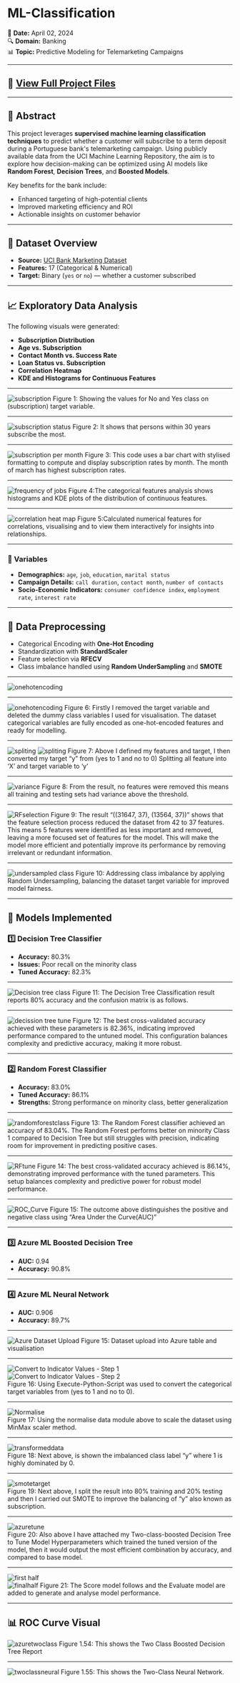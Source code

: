 # ML-Classification  
📅 **Date:** April 02, 2024  
🔍 **Domain:** Banking  
📊 **Topic:** Predictive Modeling for Telemarketing Campaigns

---

## 🔗 [View Full Project Files](https://github.com/Clemobrain/Clem_Portfolio/blob/main/Big%20Data%20And%20Machine%20learning%20Project)

---

## 🧠 Abstract

This project leverages **supervised machine learning classification techniques** to predict whether a customer will subscribe to a term deposit during a Portuguese bank's telemarketing campaign. Using publicly available data from the UCI Machine Learning Repository, the aim is to explore how decision-making can be optimized using AI models like **Random Forest**, **Decision Trees**, and **Boosted Models**.

Key benefits for the bank include:  
- Enhanced targeting of high-potential clients  
- Improved marketing efficiency and ROI  
- Actionable insights on customer behavior  

---

## 📂 Dataset Overview

- **Source:** [UCI Bank Marketing Dataset](https://archive.ics.uci.edu/dataset/222/bank+marketing)  
- **Features:** 17 (Categorical & Numerical)  
- **Target:** Binary (`yes` or `no`) — whether a customer subscribed

---

## 📈 Exploratory Data Analysis

The following visuals were generated:

- **Subscription Distribution**
- **Age vs. Subscription**
- **Contact Month vs. Success Rate**
- **Loan Status vs. Subscription**
- **Correlation Heatmap**
- **KDE and Histograms for Continuous Features**

---

![subscription](/Photo/subscription.png)
Figure 1: Showing the values for No and Yes class on (subscription) target variable.

---

![subscription status](/Photo/subscription_status.png)
Figure 2: It shows that persons within 30 years subscribe the most.

---

![subscription per month](/Photo/subscription_per_month.png)
Figure 3: This code uses a bar chart with stylised formatting to compute and display subscription rates by month. The month of march has highest subscription rates.

---

![frequency of jobs](/Photo/frequency_of_jobs.png)
Figure 4:The categorical features analysis shows histograms and KDE plots of the distribution of continuous features.  

---

![correlation heat map](/Photo/correlation_heat_map.png)
Figure 5:Calculated numerical features for correlations, visualising and to view them interactively for insights into relationships.

---

### 🔑 Variables
- **Demographics:** `age`, `job`, `education`, `marital status`  
- **Campaign Details:** `call duration`, `contact month`, `number of contacts`  
- **Socio-Economic Indicators:** `consumer confidence index`, `employment rate`, `interest rate`

---

## 🧹 Data Preprocessing

- Categorical Encoding with **One-Hot Encoding**
- Standardization with **StandardScaler**
- Feature selection via **RFECV**
- Class imbalance handled using **Random UnderSampling** and **SMOTE**

---

![onehotencoding](/Photo/onehotencoding1.png)

---

![onehotencoding](/Photo/onehotencoding.png)
Figure 6: Firstly I removed the target variable and deleted the dummy class variables I used for visualisation. The dataset categorical variables are fully encoded as one-hot-encoded features and ready for modelling.

---

![spliting](/Photo/split.png)
![spliting](/Photo/split2.png)
Figure 7:  Above I defined my features and target, I then converted my target “y” from (yes to 1 and no to 0) Splitting all feature into ‘X’ and target variable to ‘y’

---

![variance](/Photo/variance.png)
Figure 8: From the result, no features were removed this means all training and testing sets had variance above the threshold.

---

![RFselection](/Photo/RFfor_feature_selection.png)
Figure 9: The result “((31647, 37), (13564, 37))” shows that the feature selection process reduced the dataset from 42 to 37 features. This means 5 features were identified as less important and removed, leaving a more focused set of features for the model. This will make the model more efficient and potentially improve its performance by removing irrelevant or redundant information.

---

![undersampled class](/Photo/undersampled_class.png)
Figure 10: Addressing class imbalance by applying Random Undersampling, balancing the dataset target variable for improved model fairness.

---

## 🤖 Models Implemented

### 1️⃣ Decision Tree Classifier
- **Accuracy:** 80.3%  
- **Issues:** Poor recall on the minority class  
- **Tuned Accuracy:** 82.3%

---

![Decision tree class](/Photo/Decision_tree_class.png)
Figure 11: The Decision Tree Classification result reports 80% accuracy and the confusion matrix is as follows.

---

![decission tree tune](/Photo/decission_tree_tune.png)
Figure 12: The best cross-validated accuracy achieved with these parameters is 82.36%, indicating improved performance compared to the untuned model. This configuration balances complexity and predictive accuracy, making it more robust.

---

### 2️⃣ Random Forest Classifier
- **Accuracy:** 83.0%  
- **Tuned Accuracy:** 86.1%  
- **Strengths:** Strong performance on minority class, better generalization

---

![randomforestclass](/Photo/randomforestclass.png)
Figure 13: The Random Forest classifier achieved an accuracy of 83.04%. The Random Forest performs better on minority Class 1 compared to Decision Tree but still struggles with precision, indicating room for improvement in predicting positive cases.

---

![RFtune](/Photo/RFtune.png)
Figure 14: The best cross-validated accuracy achieved is 86.14%, demonstrating improved performance with the tuned parameters. This setup balances complexity and predictive power for robust model performance.

---

![ROC_Curve](/Photo/ROC_curve.png) 
Figure 15: The outcome above distinguishes the positive and negative class using “Area Under the Curve(AUC)”

---

### 3️⃣ Azure ML Boosted Decision Tree
- **AUC:** 0.94  
- **Accuracy:** 90.8%

---

### 4️⃣ Azure ML Neural Network
- **AUC:** 0.906  
- **Accuracy:** 89.7%

---

![Azure Dataset Upload](/Photo/Azuredatasetupload.png)
Figure 15: Dataset upload into Azure table and visualisation

---

![Convert to Indicator Values - Step 1](/Photo/convert1.png)  
![Convert to Indicator Values - Step 2](/Photo/convert2.png)  
Figure 16: Using Execute-Python-Script was used to convert the categorical target variables from (yes to 1 and no to 0).

---

![Normalise](/Photo/splitazure.png)  
Figure 17: Using the normalise data module above to scale the dataset using MinMax scaler method.

---

![transformeddata](/Photo/transformeddata.png)  
Figure 18: Next above, is shown the imbalanced class label “y” where 1 is highly dominated by 0.

----

![smotetarget](/Photo/smotetarget.png)  
Figure 19: Next above, I split the result into 80% training and 20% testing and then I carried out SMOTE to improve the balancing of “y” also known as subscription.

---

![azuretune](/Photo/azuretune.png)  
Figure 20: Also above I have attached my Two-class-boosted Decision Tree to Tune Model Hyperparameters which trained the tuned version of the model, then it would output the most efficient combination by accuracy, and compared to base model.

---

![first half](/Photo/first_half.png)  
![finalhalf](/Photo/finalhalf.png)
Figure 21: The Score model follows and the Evaluate model are added to generate and analyse model performance.

---

## 📊 ROC Curve Visual


![azuretwoclass](/Photo/azuretwoclass.png)
Figure 1.54: This shows the Two Class Boosted Decision Tree Report

---

![twoclassneural](/Photo/twoclassneural.png)
Figure 1.55: This shows the Two-Class Neural Network.
